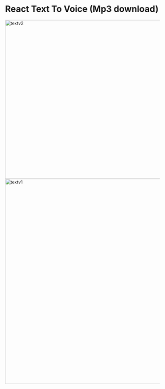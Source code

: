 # React Text To Voice (Mp3 download)

<img width="645" height="518" alt="textv2" src="https://github.com/user-attachments/assets/0370a99f-89ab-4fe7-b58c-3936fb86362c" />
<img width="1067" height="669" alt="textv1" src="https://github.com/user-attachments/assets/4fc77758-0fcb-4921-925f-328dcd152bae" />
